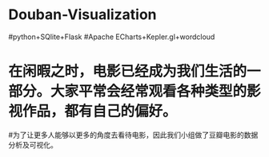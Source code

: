 # Douban-Visualization
#python+SQlite+Flask
#Apache ECharts+Kepler.gl+wordcloud
#  在闲暇之时，电影已经成为我们生活的一部分。大家平常会经常观看各种类型的影视作品，都有自己的偏好。
#为了让更多人能够以更多的角度去看待电影，因此我们小组做了豆瓣电影的数据分析及可视化。
